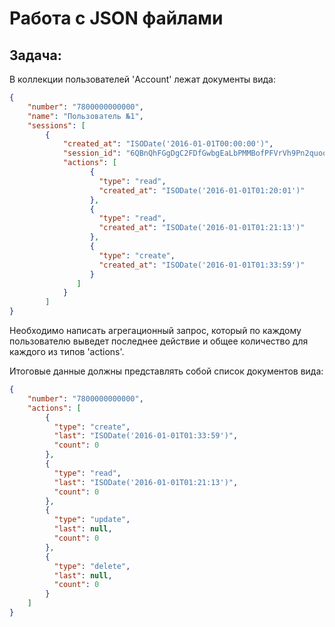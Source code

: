 # Работа с JSON файлами
## Задача:
В коллекции пользователей 'Account' лежат документы вида:
```json
{
    "number": "7800000000000",
    "name": "Пользователь №1",
    "sessions": [
        {
            "created_at": "ISODate('2016-01-01T00:00:00')",
            "session_id": "6QBnQhFGgDgC2FDfGwbgEaLbPMMBofPFVrVh9Pn2quooAcgxZc",
            "actions": [
                  {
                    "type": "read",
                    "created_at": "ISODate('2016-01-01T01:20:01')"
                  },
                  {
                    "type": "read",
                    "created_at": "ISODate('2016-01-01T01:21:13')"
                  },
                  {
                    "type": "create",
                    "created_at": "ISODate('2016-01-01T01:33:59')"
                  }
               ]
            }
        ]
}
```

Необходимо написать агрегационный запрос, который по каждому пользователю выведет последнее действие и общее количество для каждого из типов 'actions'. 

Итоговые данные должны представлять собой список документов вида:
```json
{
    "number": "7800000000000",
    "actions": [
        {
          "type": "create",
          "last": "ISODate('2016-01-01T01:33:59')",
          "count": 0
        },
        {
          "type": "read",
          "last": "ISODate('2016-01-01T01:21:13')",
          "count": 0
        },
        {
          "type": "update",
          "last": null,
          "count": 0
        },
        {
          "type": "delete",
          "last": null,
          "count": 0
        }
    ]
}
```
